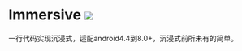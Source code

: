 # Immersive [![](https://jitpack.io/v/hacknife/immersive.svg)](https://jitpack.io/#hacknife/immersive)
一行代码实现沉浸式，适配android4.4到8.0+，沉浸式前所未有的简单。

